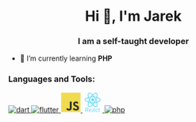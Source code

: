 <h1 align="center">Hi 👋, I'm Jarek</h1>
<h3 align="center">I am a self-taught developer</h3>

- 🌱 I’m currently learning **PHP**


<h3 align="left">Languages and Tools:</h3>
<p align="left"> <a href="https://dart.dev" target="_blank"> <img src="https://www.vectorlogo.zone/logos/dartlang/dartlang-icon.svg" alt="dart" width="40" height="40"/> </a> <a href="https://flutter.dev" target="_blank"> <img src="https://www.vectorlogo.zone/logos/flutterio/flutterio-icon.svg" alt="flutter" width="40" height="40"/> </a> <a href="https://developer.mozilla.org/en-US/docs/Web/JavaScript" target="_blank"> <img src="https://raw.githubusercontent.com/devicons/devicon/master/icons/javascript/javascript-original.svg" alt="javascript" width="40" height="40"/> </a> <a href="https://reactjs.org/" target="_blank"> <img src="https://raw.githubusercontent.com/devicons/devicon/master/icons/react/react-original-wordmark.svg" alt="react" width="40" height="40"/> </a> <a href="https://www.php.net/" target="_blank"> <img src="https://external-content.duckduckgo.com/iu/?u=https%3A%2F%2Fimg.favpng.com%2F4%2F2%2F7%2Fphp-logo-programmer-computer-software-png-favpng-nnkrvPmi40k4Ra5CmfAgue6AJ.jpg&f=1&nofb=1" alt="php" width="40" height="40"/> </a></p>
